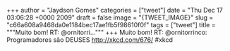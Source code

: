 
+++
author = "Jaydson Gomes"
categories = ["tweet"]
date = "Thu Dec 17 03:06:28 +0000 2009"
draft = false
image = "{TWEET_IMAGE}"
slug = "c66a608a9468da0e1184bec17ae1fb5f98610f0f"
tags = ["tweet"]
title = """Muito bom! RT: @ornitorri..."""
+++
Muito bom! RT: @ornitorrinco: Programadores são DEUSES http://xkcd.com/676/ #xkcd
